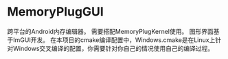# MemoryPlugGUI
跨平台的Android内存编辑器。
需要搭配MemoryPlugKernel使用。
图形界面基于ImGUI开发。
在本项目的cmake编译配置中，Windows.cmake是在Linux上针对Windows交叉编译的配置，你需要针对你自己的情况使用自己的编译过程。
